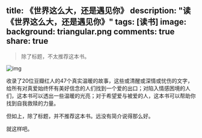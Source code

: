 title: 《世界这么大，还是遇见你》
description: "读《世界这么大，还是遇见你》"
tags: [读书]
image:
background: triangular.png
comments: true
share: true
---

>除了标题，不太推荐这本书。

![img]()

收录了20位豆瓣红人的47个真实温暖的故事，这些或清醒或深情或忧伤的文字，给所有对真爱始终怀有美好信念的人们找到一个爱的出口；对陷入情感困境的人们，这本书可以透出一些温暖的光亮；对于希望爱与被爱的人，这本书可以帮助你找到自我救赎的力量。

但如上，除了标题，并不推荐这本书。远没有简介说得那么好。

就这样吧。